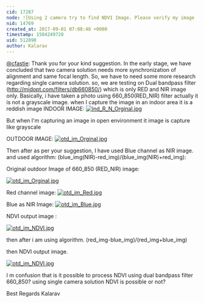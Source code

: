 ```yaml
---
cid: 17287
node: ![Using 2 camera try to find NDVI Image. Please verify my image .](../notes/Kalarav/08-19-2017/using-2-camera-try-to-find-ndvi-image-please-verify-my-image)
nid: 14769
created_at: 2017-09-01 07:08:48 +0000
timestamp: 1504249728
uid: 512890
author: Kalarav
---
```


[@cfastie](/profile/cfastie): Thank you for your kind suggestion. 
In the early stage, we have concluded that two camera solution needs more synchronization of alignment and same focal length. So, we have to need some more research regarding single camera solution.
so, we are testing on Dual bandpass filter (http://midopt.com/filters/db660850/) which is only RED and NIR image only.
Basically, i have taken a photo using 660_850(RED_NIR) filter actually it is not a grayscale image.
when I capture the image in an indoor area it is a reddish image 
INDOOR IMAGE:
[![ind_R_N_Orginal.jpg](https://publiclab.org/system/images/photos/000/021/497/large/ind_R_N_Orginal.jpg)](https://publiclab.org/system/images/photos/000/021/497/original/ind_R_N_Orginal.jpg)

But when I'm capturing an image in open environment it image is capture like grayscale

OUTDOOR IMAGE:
[![otd_im_Orginal.jpg](https://publiclab.org/system/images/photos/000/021/498/large/otd_im_Orginal.jpg)](https://publiclab.org/system/images/photos/000/021/498/original/otd_im_Orginal.jpg)

Then after as per your suggestion, I have used Blue channel as NIR image.
and used algorithm:
(blue_img(NIR)-red_img)/(blue_img(NIR)+red_img): 

Original outdoor Image of 660_850 (RED_NIR) image: 

[![otd_im_Orginal.jpg](https://publiclab.org/system/images/photos/000/021/499/large/otd_im_Orginal.jpg)](https://publiclab.org/system/images/photos/000/021/499/original/otd_im_Orginal.jpg)

Red channel image: 
[![otd_im_Red.jpg](https://publiclab.org/system/images/photos/000/021/500/large/otd_im_Red.jpg)](https://publiclab.org/system/images/photos/000/021/500/original/otd_im_Red.jpg)

Blue as NIR Image: 
[![otd_im_Blue.jpg](https://publiclab.org/system/images/photos/000/021/501/large/otd_im_Blue.jpg)](https://publiclab.org/system/images/photos/000/021/501/original/otd_im_Blue.jpg)

NDVI output  image : 

[![otd_im_NDVI.jpg](https://publiclab.org/system/images/photos/000/021/503/large/otd_im_NDVI.jpg)](https://publiclab.org/system/images/photos/000/021/503/original/otd_im_NDVI.jpg)

then after i am using algorithm.
(red_img-blue_img)/(red_img+blue_img)

then NDVI output image.



[![otd_im_NDVI.jpg](https://publiclab.org/system/images/photos/000/021/504/large/otd_im_NDVI.jpg)](https://publiclab.org/system/images/photos/000/021/504/original/otd_im_NDVI.jpg)

I m confusion that is it possible to process NDVI using dual bandpass filter 660_850? 
using single camera solution NDVI is possible or not? 

Best Regards
Kalarav 



